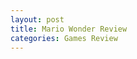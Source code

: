 ```yaml
---
layout: post
title: Mario Wonder Review
categories: Games Review
---
```


<!--stackedit_data:
eyJoaXN0b3J5IjpbLTI4ODE2MzA1OF19
-->
